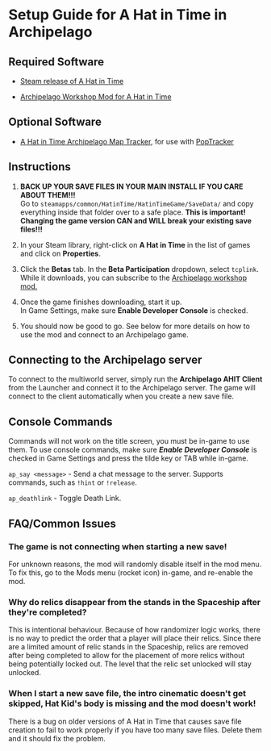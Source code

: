 # Setup Guide for A Hat in Time in Archipelago

## Required Software
- [Steam release of A Hat in Time](https://store.steampowered.com/app/253230/A_Hat_in_Time/)

- [Archipelago Workshop Mod for A Hat in Time](https://steamcommunity.com/sharedfiles/filedetails/?id=3026842601)


## Optional Software
- [A Hat in Time Archipelago Map Tracker](https://github.com/Mysteryem/ahit-poptracker/releases), for use with [PopTracker](https://github.com/black-sliver/PopTracker/releases)


## Instructions

1. **BACK UP YOUR SAVE FILES IN YOUR MAIN INSTALL IF YOU CARE ABOUT THEM!!!**  
   Go to `steamapps/common/HatinTime/HatinTimeGame/SaveData/` and copy everything inside that folder over to a safe place.
   **This is important! Changing the game version CAN and WILL break your existing save files!!!**


2. In your Steam library, right-click on **A Hat in Time** in the list of games and click on **Properties**.


3. Click the **Betas** tab. In the **Beta Participation** dropdown, select `tcplink`.  
   While it downloads, you can subscribe to the [Archipelago workshop mod.](https://steamcommunity.com/sharedfiles/filedetails/?id=3026842601)


4. Once the game finishes downloading, start it up.  
   In Game Settings, make sure **Enable Developer Console** is checked.


5. You should now be good to go. See below for more details on how to use the mod and connect to an Archipelago game.


## Connecting to the Archipelago server

To connect to the multiworld server, simply run the **Archipelago AHIT Client** from the Launcher
and connect it to the Archipelago server. 
The game will connect to the client automatically when you create a new save file.


## Console Commands

Commands will not work on the title screen, you must be in-game to use them. To use console commands, 
make sure ***Enable Developer Console*** is checked in Game Settings and press the tilde key or TAB while in-game.

`ap_say <message>` - Send a chat message to the server. Supports commands, such as `!hint` or `!release`.

`ap_deathlink` - Toggle Death Link.


## FAQ/Common Issues

### The game is not connecting when starting a new save!
For unknown reasons, the mod will randomly disable itself in the mod menu. To fix this, go to the Mods menu 
(rocket icon) in-game, and re-enable the mod.

### Why do relics disappear from the stands in the Spaceship after they're completed?
This is intentional behaviour. Because of how randomizer logic works, there is no way to predict the order that 
a player will place their relics. Since there are a limited amount of relic stands in the Spaceship, relics are removed 
after being completed to allow for the placement of more relics without being potentially locked out. 
The level that the relic set unlocked will stay unlocked.

### When I start a new save file, the intro cinematic doesn't get skipped, Hat Kid's body is missing and the mod doesn't work!
There is a bug on older versions of A Hat in Time that causes save file creation to fail to work properly 
if you have too many save files. Delete them and it should fix the problem.
